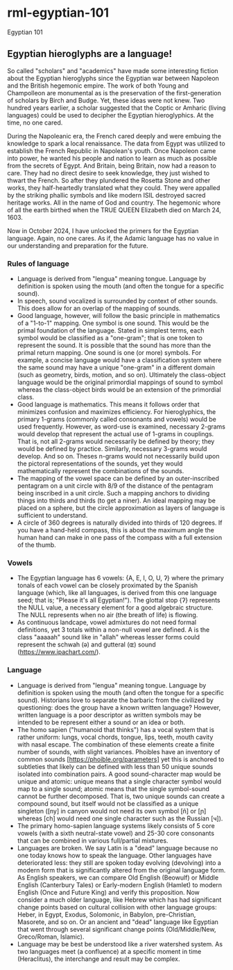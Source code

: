 # rml-egyptian-101
Egyptian 101

## Egyptian hieroglyphs are a language!
So called "scholars" and "academics" have made some interesting fiction about the Egyptian hieroglyphs since the Egyptian war between Napoleon and the British hegemonic empire.  The work of both Young and Champolleon are monumental as is the preservation of the first-generation of scholars by Birch and Budge.  Yet, these ideas were not knew.  Two hundred years earlier, a scholar suggested that the Coptic or Amharic (living languages) could be used to decipher the Egyptian hieroglyphics.  At the time, no one cared.  

During the Napoleanic era, the French cared deeply and were embuing the knowledge to spark a local renaissance.  The data from Egypt was utilized to establish the French Republic in Napolean's youth.  Once Napoleon came into power, he wanted his people and nation to learn as much as possible from the secrets of Egypt.  And Britain, being Britain, now had a reason to care.  They had no direct desire to seek knowledge, they just wished to thwart the French.  So after they plundered the Rosetta Stone and other works, they half-heartedly translated what they could.  They were appalled by the striking phallic symbols and like modern ISIL destroyed sacred heritage works.  All in the name of God and country.  The hegemonic whore of all the earth birthed when the TRUE QUEEN Elizabeth died on March 24, 1603.

Now in October 2024, I have unlocked the primers for the Egyptian language.  Again, no one cares.  As if, the Adamic language has no value in our understanding and preparation for the future.

### Rules of language
- Language is derived from "lengua" meaning tongue.  Language by definition is spoken using the mouth (and often the tongue for a specific sound).
- In speech, sound vocalized is surrounded by context of other sounds.  This does allow for an overlap of the mapping of sounds.
- Good language, however, will follow the basic principle in mathematics of a "1-to-1" mapping.  One symbol is one sound. This would be the primal foundation of the language.  Stated in simplest terms, each symbol would be classified as a "one-gram"; that is one token to represent the sound.  It is possible that the sound has more than the primal return mapping.  One sound is one (or more) symbols.  For example, a concise language would have a classification system where the same sound may have a unique "one-gram" in a different domain (such as geometry, birds, motion, and so on).  Ultimately the class-object language would be the original primordial mappings of sound to symbol whereas the class-object birds would be an extension of the primordial class.
- Good language is mathematics.  This means it follows order that minimizes confusion and maximizes efficiency.  For hieroglyphics, the primary 1-grams (commonly called consonants and vowels) would be used frequently.  However, as word-use is examined, necessary 2-grams would develop that represent the actual use of 1-grams in couplings.  That is, not all 2-grams would necessarily be defined by theory; they would be defined by practice.  Similarly, necessary 3-grams would develop.  And so on.  Theses n-grams would not necessarily build upon the pictoral representations of the sounds, yet they would mathematically represent the combinations of the sounds.
- The mapping of the vowel space can be defined by an outer-inscribed pentagram on a unit circle with 8/9 of the distance of the pentagram being inscribed in a unit circle. Such a mapping anchors to dividing things into thirds and thirds (to get a niner).  An ideal mapping may be placed on a sphere, but the circle approximation as layers of language is sufficient to understand.
- A circle of 360 degrees is naturally divided into thirds of 120 degrees.  If you have a hand-held compass, this is about the maximum angle the human hand can make in one pass of the compass with a full extension of the thumb.

### Vowels
- The Egyptian language has 6 vowels: {A, E, I, O, U, ʔ} where the primary tonals of each vowel can be closely proximated by the Spanish language (which, like all languages, is derived from this one language seed; that is; "Please it's all Egyptian!").  The glottal stop {ʔ} represents the NULL value, a necessary element for a good algebraic structure.  The NULL represents when no air (the breath of life) is flowing.
- As continuous landcape, vowel admixtures do not need formal definitions, yet 3 totals within a non-null vowel are defined.  A is the class "aaaaah" sound like in "allah" whereas lesser forms could represent the schwah (ə) and gutteral (ɶ) sound (https://www.ipachart.com/).








### Language 
- Language is derived from "lengua" meaning tongue.  Language by definition is spoken using the mouth (and often the tongue for a specific sound).  Historians love to separate the barbaric from the civilized by questioning:  does the group have a known written language?  However, written language is a poor descriptor as written symbols may be intended to be represent either a sound or an idea or both.
- The homo sapien ("humanoid that thinks") has a vocal system that is rather uniform:  lungs, vocal chords, tongue, lips, teeth, mouth cavity with nasal escape.  The combination of these elements create a finite number of sounds, with slight variances.  Phoibles have an inventory of common sounds [https://phoible.org/parameters] yet this is anchored to subtleties that likely can be defined with less than 50 unique sounds isolated into combination pairs.  A good sound-character map would be unique and atomic: unique means that a single character symbol would map to a single sound; atomic means that the single symbol-sound cannot be further decomposed.  That is, two unique sounds can create a compound sound, but itself would not be classified as a unique singleton ([ny] in canyon would not need its own symbol [ñ] or [ɲ] whereas [ch] would need one single character such as the Russian [ч]).
- The primary homo-sapien language systems likely consists of 5 core vowels (with a sixth neutral-state vowel) and 25-30 core consonants that can be combined in various full/partial mixtures.
- Languages are broken.  We say Latin is a "dead" language because no one today knows how to speak the language.  Other languages have deteriorated less: they still are spoken today evolving (devolving) into a modern form that is significantly altered from the original language form.  As English speakers, we can compare Old English (Beowulf) or Middle English (Canterbury Tales) or Early-modern English (Hamlet) to modern English (Once and Future King) and verify this proposition.  Now consider a much older language, like Hebrew which has had significant change points based on cultural collision with other language groups:  Heber, in Egypt, Exodus, Solomonic, in Babylon, pre-Christian, Masorete, and so on.  Or an ancient and "dead" language like Egyptian that went through several significant change points (Old/Middle/New, Greco/Roman, Islamic).
- Language may be best be understood like a river watershed system.  As two languages meet (a confluence) at a specific moment in time (Heraclitus), the interchange and result may be complex. 



